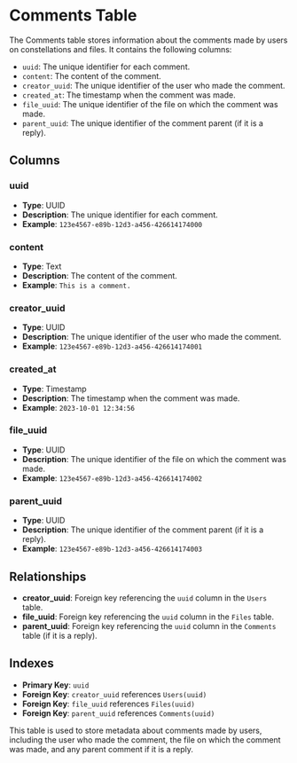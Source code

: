 # Comments Table

The Comments table stores information about the comments made by users on constellations and files. It contains the following columns:

- `uuid`: The unique identifier for each comment.
- `content`: The content of the comment.
- `creator_uuid`: The unique identifier of the user who made the comment.
- `created_at`: The timestamp when the comment was made.
- `file_uuid`: The unique identifier of the file on which the comment was made.
- `parent_uuid`: The unique identifier of the comment parent (if it is a reply).

## Columns

### uuid
- **Type**: UUID
- **Description**: The unique identifier for each comment.
- **Example**: `123e4567-e89b-12d3-a456-426614174000`

### content
- **Type**: Text
- **Description**: The content of the comment.
- **Example**: `This is a comment.`

### creator_uuid
- **Type**: UUID
- **Description**: The unique identifier of the user who made the comment.
- **Example**: `123e4567-e89b-12d3-a456-426614174001`

### created_at
- **Type**: Timestamp
- **Description**: The timestamp when the comment was made.
- **Example**: `2023-10-01 12:34:56`

### file_uuid
- **Type**: UUID
- **Description**: The unique identifier of the file on which the comment was made.
- **Example**: `123e4567-e89b-12d3-a456-426614174002`

### parent_uuid
- **Type**: UUID
- **Description**: The unique identifier of the comment parent (if it is a reply).
- **Example**: `123e4567-e89b-12d3-a456-426614174003`

## Relationships

- **creator_uuid**: Foreign key referencing the `uuid` column in the `Users` table.
- **file_uuid**: Foreign key referencing the `uuid` column in the `Files` table.
- **parent_uuid**: Foreign key referencing the `uuid` column in the `Comments` table (if it is a reply).

## Indexes

- **Primary Key**: `uuid`
- **Foreign Key**: `creator_uuid` references `Users(uuid)`
- **Foreign Key**: `file_uuid` references `Files(uuid)`
- **Foreign Key**: `parent_uuid` references `Comments(uuid)`

This table is used to store metadata about comments made by users, including the user who made the comment, the file on which the comment was made, and any parent comment if it is a reply.